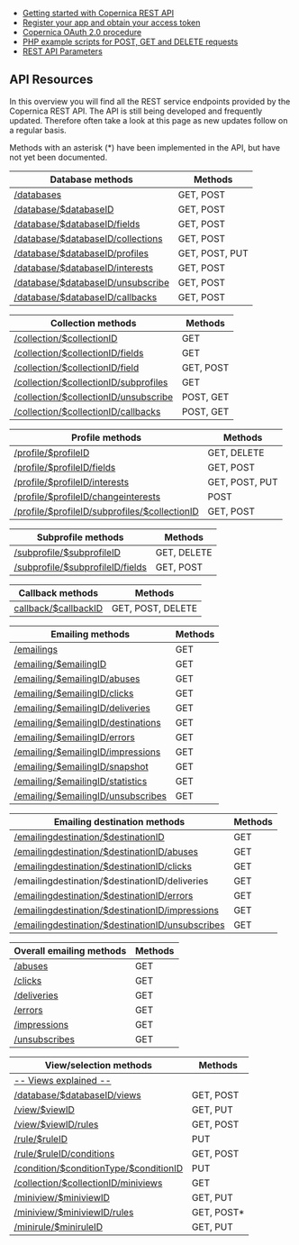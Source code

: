 -   [Getting started with Copernica REST
    API](getting-started-with-the-copernica-rest-api)
-   [Register your app and obtain your access
    token](register-your-app-on-copernica-com)
-   [Copernica OAuth 2.0 procedure](setting-up-copernica-rest-service)
-   [PHP example scripts for POST, GET and DELETE
    requests](example-get-post-and-delete-requests)
-   [REST API Parameters](rest-api-parameters)

API Resources
-------------

In this overview you will find all the REST service endpoints provided
by the Copernica REST API. The API is still being developed and
frequently updated. Therefore often take a look at this page as new
updates follow on a regular basis.

Methods with an asterisk (\*) have been implemented in the API, but have
not yet been documented.

| Database methods | Methods |
| --- | --- |
| [/databases](databases) | GET, POST |
| [/database/\$databaseID](database-information) | GET, POST |
| [/database/\$databaseID/fields](database-fields) | GET, POST |
| [/database/\$databaseID/collections](database-collections) | GET, POST |
| [/database/\$databaseID/profiles](database-profiles) | GET, POST, PUT |
| [/database/\$databaseID/interests](database-interests) | GET, POST |
| [/database/\$databaseID/unsubscribe](database-unsubscribe-behaviour) | GET, POST |
| [/database/\$databaseID/callbacks](database-callbacks) | GET, POST |

| Collection methods | Methods |
| --- | --- |
| [/collection/\$collectionID](rest-collection-information) | GET |
| [/collection/\$collectionID/fields](collection-fields) | GET |
| [/collection/\$collectionID/field](collection-fields) | GET, POST |
| [/collection/\$collectionID/subprofiles](collection-subprofiles) | GET |
| [/collection/\$collectionID/unsubscribe](collection-unsubscribe-behaviour) | POST, GET |
| [/collection/\$collectionID/callbacks](collection-callbacks) | POST, GET |

| Profile methods | Methods |
| --- | --- |
| [/profile/\$profileID](profile-request) | GET, DELETE |
| [/profile/\$profileID/fields](profile-fields) | GET, POST |
| [/profile/\$profileID/interests](profile-interests) | GET, POST, PUT |
| [/profile/\$profileID/changeinterests](profile-change-interests) | POST |
| [/profile/\$profileID/subprofiles/\$collectionID](profile-collection-subprofiles) | GET, POST |

| Subprofile methods | Methods |
| --- | --- |
| [/subprofile/\$subprofileID](subprofile-request) | GET, DELETE |
| [/subprofile/\$subprofileID/fields](subprofile-fields) | GET, POST |

| Callback methods | Methods |
| --- | --- |
| [callback/\$callbackID](callback-information) | GET, POST, DELETE |

| Emailing methods | Methods |
| --- | --- |
| [/emailings](emailings) | GET |
| [/emailing/\$emailingID](emailing) | GET |
| [/emailing/\$emailingID/abuses](emailing-abuses) | GET |
| [/emailing/\$emailingID/clicks](emailing-clicks) | GET |
| [/emailing/\$emailingID/deliveries](emailing-deliveries) | GET |
| [/emailing/\$emailingID/destinations](emailing-destinations) | GET |
| [/emailing/\$emailingID/errors](emailing-errors) | GET |
| [/emailing/\$emailingID/impressions](emailing-impressions) | GET |
| [/emailing/\$emailingID/snapshot](emailing-snapshot) | GET |
| [/emailing/\$emailingID/statistics](emailing-statistics) | GET |
| [/emailing/\$emailingID/unsubscribes](emailing-unsubscribes) | GET |

| Emailing destination methods | Methods |
| --- | --- |
| [/emailingdestination/\$destinationID](emailingdestination) | GET |
| [/emailingdestination/\$destinationID/abuses](emailingdestination-abuses) | GET |
| [/emailingdestination/\$destinationID/clicks](emailingdestination-clicks) | GET |
| /emailingdestination/\$destinationID/deliveries | GET |
| [/emailingdestination/\$destinationID/errors](emailingdestination-errors) | GET |
| [/emailingdestination/\$destinationID/impressions](emailingdestination-impressions) | GET |
| [/emailingdestination/\$destinationID/unsubscribes](emailingdestination-unsubscribes) | GET |

| Overall emailing methods | Methods |
| --- | --- |
| [/abuses](abuses) | GET |
| [/clicks](clicks) | GET |
| [/deliveries](deliveries) | GET |
| [/errors](errors) | GET |
| [/impressions](impressions) | GET |
| [/unsubscribes](unsubscribes) | GET |

| View/selection methods | Methods |
| --- | --- |
| [-- Views explained --](views-explained) | |
| [/database/\$databaseID/views](database-views) | GET, POST |
| [/view/\$viewID](view) | GET, PUT |
| [/view/\$viewID/rules](rules) | GET, POST |
| [/rule/\$ruleID](rule) | PUT |
| [/rule/\$ruleID/conditions](conditions) | GET, POST |
| [/condition/\$conditionType/\$conditionID](condition) | PUT |
| [/collection/\$collectionID/miniviews](collection-miniviews) | GET |
| [/miniview/\$miniviewID](miniview) | GET, PUT |
| [/miniview/\$miniviewID/rules](minirules) | GET, POST\* |
| [/minirule/\$miniruleID](%20minirule) | GET, PUT |